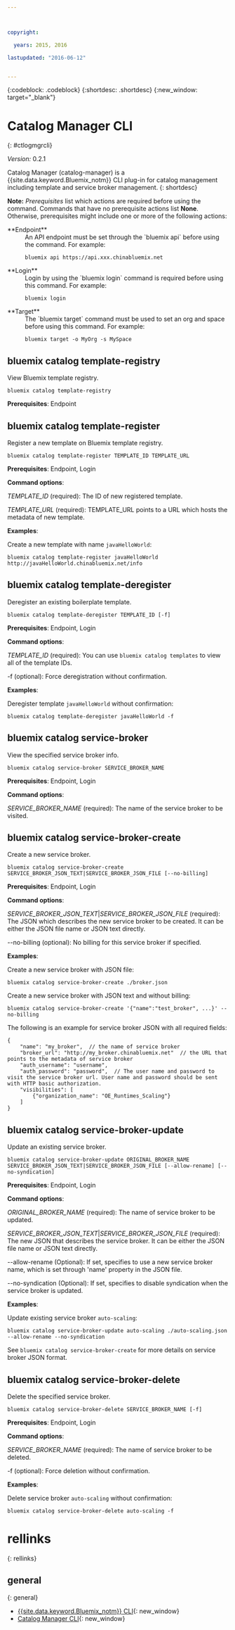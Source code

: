 ```yaml
---



copyright:

  years: 2015, 2016

lastupdated: "2016-06-12"


---
```


{:codeblock: .codeblock}
{:shortdesc: .shortdesc}
{:new_window: target="_blank"}

# Catalog Manager CLI
{: #ctlogmgrcli}

*Version:* 0.2.1

Catalog Manager (catalog-manager) is a {{site.data.keyword.Bluemix_notm}} CLI plug-in for catalog management including template and service broker management.
{: shortdesc}

**Note:** *Prerequisites* list which actions are required before using the command. Commands that have no prerequisite actions list **None**. Otherwise, prerequisites might include one or more of the following actions:
<dl>
<dt>**Endpoint**</dt>
<dd>An API endpoint must be set through the `bluemix api` before using the command. For example:
<pre><code>bluemix api https://api.xxx.chinabluemix.net</code></pre>
</dd>
<dt>**Login**</dt>
<dd>Login by using the `bluemix login` command is required before using this command. For example:
<pre><code>bluemix login</code></pre>
</dd>
<dt>**Target**</dt>
<dd>The `bluemix target` command must be used to set an org and space before using this command. For example:
<pre><code>bluemix target -o MyOrg -s MySpace</code></pre>
</dd>
</dl>


## bluemix catalog template-registry
View Bluemix template registry.

```
bluemix catalog template-registry
```

**Prerequisites**:  Endpoint


## bluemix catalog template-register
Register a new template on Bluemix template registry.

```
bluemix catalog template-register TEMPLATE_ID TEMPLATE_URL
```

**Prerequisites**:  Endpoint, Login

**Command options**:

*TEMPLATE_ID* (required):  The ID of new registered template.

*TEMPLATE_URL*  (required):  TEMPLATE_URL points to a URL which hosts the metadata of new template.

**Examples**:

Create a new template with name `javaHelloWorld`:

```
bluemix catalog template-register javaHelloWorld http://javaHelloWorld.chinabluemix.net/info
```


## bluemix catalog template-deregister
Deregister an existing boilerplate template.

```
bluemix catalog template-deregister TEMPLATE_ID [-f]
```

**Prerequisites**:  Endpoint, Login

**Command options**:

*TEMPLATE_ID* (required):  You can use `bluemix catalog templates` to view all of the template IDs.

-f  (optional):  Force deregistration without confirmation.

**Examples**:

Deregister template `javaHelloWorld` without confirmation:

```
bluemix catalog template-deregister javaHelloWorld -f
```


## bluemix catalog service-broker
View the specified service broker info.

```
bluemix catalog service-broker SERVICE_BROKER_NAME
```

**Prerequisites**:  Endpoint, Login

**Command options**:

*SERVICE_BROKER_NAME* (required):  The name of the service broker to be visited.


## bluemix catalog service-broker-create
Create a new service broker.

```
bluemix catalog service-broker-create SERVICE_BROKER_JSON_TEXT|SERVICE_BROKER_JSON_FILE [--no-billing]
```

**Prerequisites**:  Endpoint, Login

**Command options**:

*SERVICE_BROKER_JSON_TEXT*|*SERVICE_BROKER_JSON_FILE* (required):  The JSON which describes the new service broker to be created. It can be either the JSON file name or JSON text directly.

--no-billing  (optional):  No billing for this service broker if specified.

**Examples**:

Create a new service broker with JSON file:

```
bluemix catalog service-broker-create ./broker.json
```

Create a new service broker with JSON text and without billing:

```
bluemix catalog service-broker-create '{"name":"test_broker", ...}' --no-billing
```

The following is an example for service broker JSON with all required fields:

```
{
    "name": "my_broker",  // the name of service broker
    "broker_url": "http://my_broker.chinabluemix.net"  // the URL that points to the metadata of service broker
    "auth_username": "username",
    "auth_password": "password",  // The user name and password to visit the service broker url. User name and password should be sent with HTTP basic authorization.
    "visibilities": [
        {"organization_name": "OE_Runtimes_Scaling"}
    ]
}
```


## bluemix catalog service-broker-update
Update an existing service broker.

```
bluemix catalog service-broker-update ORIGINAL_BROKER_NAME SERVICE_BROKER_JSON_TEXT|SERVICE_BROKER_JSON_FILE [--allow-rename] [--no-syndication]
```

**Prerequisites**:  Endpoint, Login

**Command options**:

*ORIGINAL_BROKER_NAME* (required):  The name of service broker to be updated.

*SERVICE_BROKER_JSON_TEXT*|*SERVICE_BROKER_JSON_FILE* (required):  The new JSON that describes the service broker. It can be either the JSON file name or JSON text directly.

--allow-rename (Optional): If set, specifies to use a new service broker name, which is set through 'name' property in the JSON file.

--no-syndication (Optional): If set, specifies to disable syndication when the service broker is updated.

**Examples**:

Update existing service broker `auto-scaling`:

```
bluemix catalog service-broker-update auto-scaling ./auto-scaling.json --allow-rename --no-syndication
```

See `bluemix catalog service-broker-create` for more details on service broker JSON format.


## bluemix catalog service-broker-delete
Delete the specified service broker.

```
bluemix catalog service-broker-delete SERVICE_BROKER_NAME [-f]
```

**Prerequisites**:  Endpoint, Login

**Command options**:

*SERVICE_BROKER_NAME* (required):  The name of service broker to be deleted.

-f  (optional):  Force deletion without confirmation.

**Examples**:

Delete service broker `auto-scaling` without confirmation:

```
bluemix catalog service-broker-delete auto-scaling -f
```
# rellinks
{: rellinks}
## general
{: general}
* [{{site.data.keyword.Bluemix_notm}} CLI](http://plugins.{DomainName}/ui/home.html){: new_window}
* [Catalog Manager CLI](http://plugins.{DomainName}/ui/repository.html#bluemix-plugins){: new_window}
